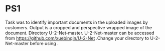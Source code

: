 # PS1
Task was to identify important documents in the uploaded images by customers.
Output is a cropped and perspective wrapped image of the document.
Directory U-2-Net-master. U-2-Net-master can be accessed from https://github.com/xuebinqin/U-2-Net .Change your directory to U-2-Net-master before using .
